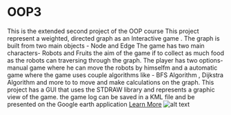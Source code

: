 # OOP3 
This is the extended second project of the OOP course 
This project represent a weighted, directed graph as an Interactive game . 
The graph is built from two main objects - Node and Edge
The game has two main characters- Robots and Fruits
the aim of the game if to collect as much food as the robots can traversing through the graph. 
The player has two options- manual game where he can move the robots by himselfm and a automatic game where the game uses couple algorithms like - BFS Algorithm , Dijkstra Algorithm and more to to move and make calculations on the graph. 
This project has a GUI that uses the STDRAW library and represents a graphic view of the game. 
the game log can be saved in a KML file and be presented on the Google earth application
[Learn More](https://github.com/yanashayev/OOP3/wiki)
![alt text]()
